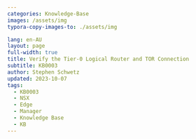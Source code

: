 ```yaml
---
categories: Knowledge-Base
images: /assets/img
typora-copy-images-to: ./assets/img

lang: en-AU
layout: page
full-width: true
title: Verify the Tier-0 Logical Router and TOR Connection
subtitle: KB0003 
author: Stephen Schwetz
updated: 2023-10-07
tags: 
  - KB0003
  - NSX
  - Edge
  - Manager
  - Knowledge Base
  - KB
---
```


